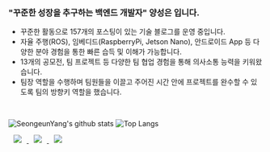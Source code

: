 ### "꾸준한 성장을 추구하는 백엔드 개발자" 양성은 입니다.
- 꾸준한 활동으로 157개의 포스팅이 있는 기술 블로그를 운영 중입니다.
- 자율 주행(ROS), 임베디드(RaspberryPi, Jetson Nano), 안드로이드 App 등 다양한 분야 경험을 통한 빠른 습득 및 이해가 가능합니다.
- 13개의 공모전, 팀 프로젝트 등 다양한 팀 협업 경험을 통해 의사소통 능력을 키워왔습니다.
- 팀장 역할을 수행하며 팀원들을 이끌고 주어진 시간 안에 프로젝트를 완수할 수 있도록 팀의 방향키 역할을 했습니다.
<br>

![SeongeunYang's github stats](https://github-readme-stats.vercel.app/api?username=SeongeunYang&show_icons=true)
![Top Langs](https://github-readme-stats.vercel.app/api/top-langs/?username=SeongeunYang&layout=compact)

<a href="https://diddl.tistory.com/">
<img
src="http://img.shields.io/badge/-Tech%20Blog-655ced?style=for-the-badge&logo=github&link=https://velog.io/@davidko"
style="height : auto; margin-left : 10px; margin-right : 10px;"/>
</a> 

<a href="mailto:tnvjaos1826@gmail.com">
<img
src="https://img.shields.io/badge/Gmail-d14836?style=for-the-badge&logo=Gmail&logoColor=white&link=mailto:tnvjaos1826@gmail.com"
style="height : auto; margin-left : 10px; margin-right : 10px;"/>
</a>

<a href="https://indecisive-viscount-244.notion.site/943785bbdded4f14b9141dc77472e5b7">
<img src="https://img.shields.io/badge/profile-0769AD?style=for-the-badge&logo=Notion&logoColor=white" style="height : auto; margin-left : 10px; margin-right : 10px;">
</a>
